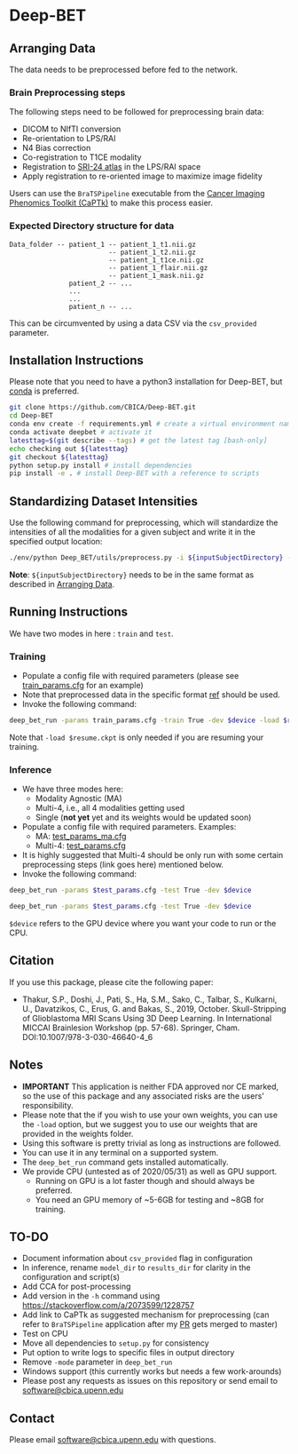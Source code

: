 # Deep-BET 

## Arranging Data

The data needs to be preprocessed before fed to the network.

### Brain Preprocessing steps

The following steps need to be followed for preprocessing brain data:

- DICOM to NIfTI conversion
- Re-orientation to LPS/RAI
- N4 Bias correction
- Co-registration to T1CE modality
- Registration to [SRI-24 atlas](https://www.nitrc.org/projects/sri24/) in the LPS/RAI space
- Apply registration to re-oriented image to maximize image fidelity

Users can use the ```BraTSPipeline``` executable from the [Cancer Imaging Phenomics Toolkit (CaPTk)](https://github.com/CBICA/CaPTk/) to make this process easier.

### Expected Directory structure for data

```
Data_folder -- patient_1 -- patient_1_t1.nii.gz
                         -- patient_1_t2.nii.gz
                         -- patient_1_t1ce.nii.gz
                         -- patient_1_flair.nii.gz
                         -- patient_1_mask.nii.gz
               patient_2 -- ...
               ...
               ...
               patient_n -- ...
```

This can be circumvented by using a data CSV via the ```csv_provided``` parameter.

## Installation Instructions

Please note that you need to have a python3 installation for Deep-BET, but [conda](https://www.anaconda.com/) is preferred.

```bash
git clone https://github.com/CBICA/Deep-BET.git
cd Deep-BET
conda env create -f requirements.yml # create a virtual environment named deepbet
conda activate deepbet # activate it
latesttag=$(git describe --tags) # get the latest tag [bash-only]
echo checking out ${latesttag}
git checkout ${latesttag}
python setup.py install # install dependencies
pip install -e . # install Deep-BET with a reference to scripts
```

## Standardizing Dataset Intensities

Use the following command for preprocessing, which will standardize the intensities of all the modalities for a given subject and write it in the specified output location:

```bash
./env/python Deep_BET/utils/preprocess.py -i ${inputSubjectDirectory} -o ${outputSubjectDirectory} -t threads
```
**Note**: ```${inputSubjectDirectory}``` needs to be in the same format as described in [Arranging Data](##Arranging-Data). 

## Running Instructions

We have two modes in here : `train` and `test`.

### Training

- Populate a config file with required parameters (please see [train_params.cfg](./Deep_BET/config/train_params.cfg) for an example)
- Note that preprocessed data in the specific format [ref](##Arranging-Data) should be used.
- Invoke the following command:

```bash
deep_bet_run -params train_params.cfg -train True -dev $device -load $resume.ckpt
```

Note that ```-load $resume.ckpt``` is only needed if you are resuming your training. 

### Inference

- We have three modes here:
  - Modality Agnostic (MA)
  - Multi-4, i.e., all 4 modalities getting used
  - Single (**not yet** yet and its weights would be updated soon) 
- Populate a config file with required parameters. Examples:
  - MA: [test_params_ma.cfg](./Deep_BET/config/test_params_ma.cfg)
  - Multi-4: [test_params.cfg](./Deep_BET/config/test_params_multi_4.cfg)
- It is highly suggested that Multi-4 should be only run with some certain preprocessing steps (link goes here) mentioned below.
- Invoke the following command:

```bash
deep_bet_run -params $test_params.cfg -test True -dev $device
```
```bash
deep_bet_run -params $test_params.cfg -test True -dev $device
```

```$device``` refers to the GPU device where you want your code to run or the CPU.

## Citation

If you use this package, please cite the following paper:

- Thakur, S.P., Doshi, J., Pati, S., Ha, S.M., Sako, C., Talbar, S., Kulkarni, U., Davatzikos, C., Erus, G. and Bakas, S., 2019, October. Skull-Stripping of Glioblastoma MRI Scans Using 3D Deep Learning. In International MICCAI Brainlesion Workshop (pp. 57-68). Springer, Cham. DOI:10.1007/978-3-030-46640-4_6

## Notes

- **IMPORTANT** This application is neither FDA approved nor CE marked, so the use of this package and any associated risks are the users' responsibility.
- Please note that the if you wish to use your own weights, you can use the ```-load``` option, but we suggest you to use our weights that are provided in the weights folder.
- Using this software is pretty trivial as long as instructions are followed. 
- You can use it in any terminal on a supported system. 
- The ```deep_bet_run``` command gets installed automatically. 
- We provide CPU (untested as of 2020/05/31) as well as GPU support. 
  - Running on GPU is a lot faster though and should always be preferred. 
  - You need an GPU memory of ~5-6GB for testing and ~8GB for training.

## TO-DO

- Document information about ```csv_provided``` flag in configuration
- In inference, rename ```model_dir``` to ```results_dir``` for clarity in the configuration and script(s)
- Add CCA for post-processing
- Add version in the ```-h``` command using https://stackoverflow.com/a/2073599/1228757
- Add link to CaPTk as suggested mechanism for preprocessing (can refer to ```BraTSPipeline``` application after my [PR](https://github.com/CBICA/CaPTk/pull/1061) gets merged to master)
- Test on CPU
- Move all dependencies to ```setup.py``` for consistency 
- Put option to write logs to specific files in output directory
- Remove ```-mode``` parameter in ```deep_bet_run```
- Windows support (this currently works but needs a few work-arounds)
- Please post any requests as issues on this repository or send email to software@cbica.upenn.edu

## Contact

Please email software@cbica.upenn.edu with questions.
